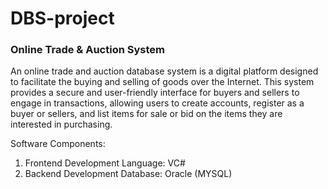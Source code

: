 # DBS-project
### Online Trade & Auction System
An online trade and auction database system is a digital platform designed to facilitate the buying 
and selling of goods over the Internet. This system provides a secure and user-friendly interface 
for buyers and sellers to engage in transactions, allowing users to create accounts, register as a 
buyer or sellers, and list items for sale or bid on the items they are interested in purchasing. 

Software Components:
1. Frontend Development Language: VC#
2. Backend Development Database: Oracle (MYSQL)
